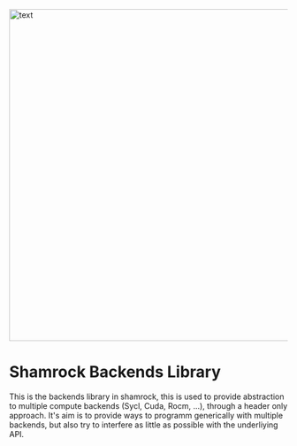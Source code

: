 <picture>
   <source media="(prefers-color-scheme: dark)" srcset="doc/shamrock-doc/src/images/no_background_nocolor.png"  width="600">
   <img alt="text" src="doc/logosham_white.png" width="600">
 </picture>

# Shamrock Backends Library

This is the backends library in shamrock, this is used to provide abstraction 
to multiple compute backends (Sycl, Cuda, Rocm, ...), through a header only approach.
It's aim is to provide ways to programm generically with multiple backends, but also try 
to interfere as little as possible with the underliying API.

